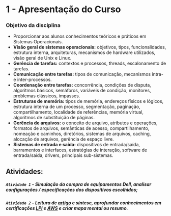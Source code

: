 # 1 - Apresentação do Curso

### Objetivo da disciplina
- Proporcionar aos alunos conhecimentos teóricos e práticos em Sistemas Operacionais.
- **Visão geral de sistemas operacionais:** objetivos, tipos, funcionalidades, estrutura interna, 
arquiteturas, mecanismos de hardware utilizados, visão geral de Unix e Linux.
- **Gerência de tarefas:** contextos e processos, threads, escalonamento de tarefas.
- **Comunicação entre tarefas:** tipos de comunicação, mecanismos intra- e inter-processos.
- **Coordenação entre tarefas:** concorrência, condições de disputa, algoritmos básicos, semáforos, 
variáveis de condição, monitores, problemas clássicos, impasses.
- **Estruturas de memória:** tipos de memória, endereços físicos e lógicos, estrutura interna de um 
processo, segmentação, paginação, compartilhamento, localidade de referências, memória 
virtual, algoritmos de substituição de páginas.
- **Gerência de arquivos:** o conceito de arquivo, atributos e operações, formatos de arquivos, 
semânticas de acesso, compartilhamento, nomeação e caminhos, diretórios, sistemas de 
arquivos, caching, alocação de arquivos, gerência de espaço livre.
- **Sistemas de entrada e saída:** dispositivos de entrada/saída, barramentos e interfaces, 
estratégias de interação, software de entrada/saída, drivers, principais sub-sistemas.



## Atividades:
##### `Atividade 1` - Simulação da compra de equipamentos Dell, analisar configurações / especificações dos dispositivos escolhidos;
##### `Atividade 2` - Leitura de [artigo](https://itforum.com.br/noticias/mais-15-certificacoes-de-ti-muito-valiosas-hoje/) e síntese, aprofundar conhecimentos em certificações [LPI](https://www.lpi.org/) e [AWS](https://aws.amazon.com/pt/training/?nc2=h_ql_ce_tc-a) e criar mapa mental ou resumo.

